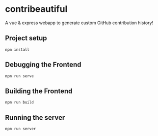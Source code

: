 # contribeautiful

A vue & express webapp to generate custom GitHub contribution history!

## Project setup
```
npm install
```

## Debugging the Frontend
```
npm run serve
```

## Building the Frontend
```
npm run build
```

## Running the server
```
npm run server
```
